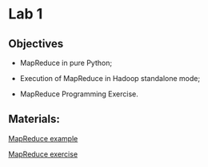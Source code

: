 # Lab 1

## Objectives

+ MapReduce in pure Python;

+ Execution of MapReduce in Hadoop standalone mode;

+ MapReduce Programming Exercise.

## Materials:

[MapReduce example](https://colab.research.google.com/github/smduarte/spbd-2425/blob/main/docs/labs/lab1/SPBD_Labs_mapreduce1.ipynb)

[MapReduce exercise](https://colab.research.google.com/github/smduarte/spbd-2425/blob/main/docs/labs/lab1/SPBD_Labs_mapreduce1_exercise.ipynb)
